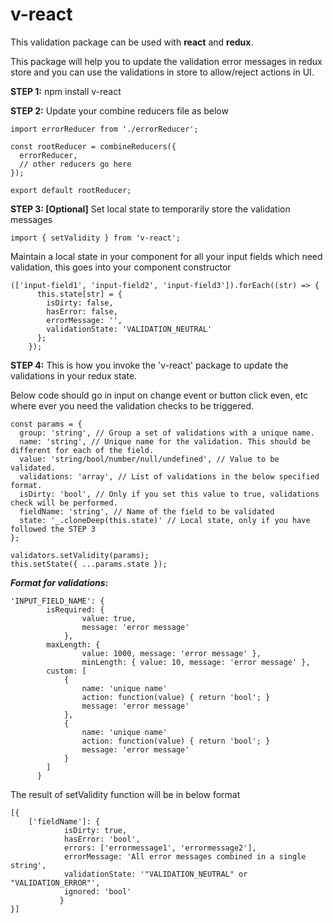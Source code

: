 # v-react
This validation package can be used with **react** and **redux**.

This package will help you to update the validation error messages in redux store and you can use the validations in store to allow/reject actions in UI.

**STEP 1:** npm install v-react


**STEP 2:**
Update your combine reducers file as below

    import errorReducer from './errorReducer';

    const rootReducer = combineReducers({
      errorReducer,
      // other reducers go here
    });
    
    export default rootReducer;

**STEP 3: [Optional]**
 Set local state to temporarily store the validation messages

    import { setValidity } from 'v-react';

Maintain a local state in your component for all your input fields which need validation, this goes into your component constructor

    (['input-field1', 'input-field2', 'input-field3']).forEach((str) => {
          this.state[str] = {
            isDirty: false,
            hasError: false,
            errorMessage: '',
            validationState: 'VALIDATION_NEUTRAL'
          };
        });

**STEP 4:**
This is how you invoke the 'v-react' package to update the validations in your redux state.

Below code should go in input on change event or button click even, etc where ever you need the validation checks to be triggered.

    const params = {
      group: 'string', // Group a set of validations with a unique name.
      name: 'string', // Unique name for the validation. This should be different for each of the field.
      value: 'string/bool/number/null/undefined', // Value to be validated.
      validations: 'array', // List of validations in the below specified format.
      isDirty: 'bool', // Only if you set this value to true, validations check will be performed.
      fieldName: 'string', // Name of the field to be validated
      state: '_.cloneDeep(this.state)' // Local state, only if you have followed the STEP 3
    };

    validators.setValidity(params);
    this.setState({ ...params.state });

***Format for validations:***

    'INPUT_FIELD_NAME': {
            isRequired: { 
		            value: true, 
		            message: 'error message' 
	            },
            maxLength: { 
		            value: 1000, message: 'error message' },
		            minLength: { value: 10, message: 'error message' },
            custom: [
                {
                    name: 'unique name'
                    action: function(value) { return 'bool'; }
                    message: 'error message'
                },
                {
                    name: 'unique name'
                    action: function(value) { return 'bool'; }
                    message: 'error message'
                }
            ]
          }

The result of setValidity function will be in below format

    [{
	    ['fieldName']: {
				isDirty: true,
				hasError: 'bool',
				errors: ['errormessage1', 'errormessage2'],
				errorMessage: 'All error messages combined in a single string',
				validationState: '"VALIDATION_NEUTRAL" or "VALIDATION_ERROR"',
				ignored: 'bool'
			   }
    }]
